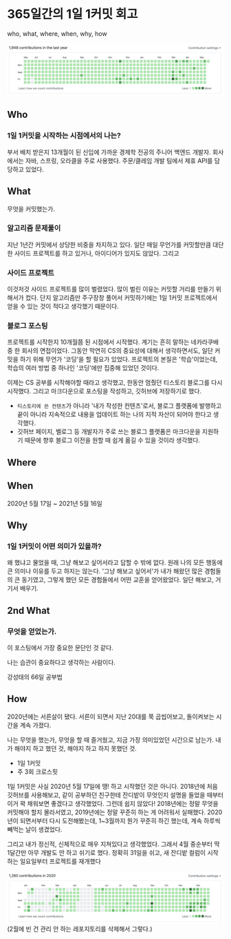 # 365일간의 1일 1커밋 회고

who, what, where, when, why, how

![지난 1년 간의 커밋 로그](./image1.png)



## Who

### 1일 1커밋을 시작하는 시점에서의 나는?

부서 배치 받은지 13개월이 된 신입에 가까운 경제학 전공의 주니어 백엔드 개발자. 회사에서는 자바, 스프링, 오라클을 주로 사용했다. 주문/클레임 개발 팀에서 제휴 API를 담당하고 있었다.

## What

무엇을 커밋했는가.

### 알고리즘 문제풀이

지난 1년간 커밋에서 상당한 비중을 차지하고 있다. 일단 매일 무언가를 커밋할만큼 대단한 사이드 프로젝트를 하고 있거나, 아이디어가 있지도 않았다. 그리고 

### 사이드 프로젝트

이것저것 사이드 프로젝트를 많이 벌렸었다. 많이 벌린 이유는 커밋할 거리를 만들기 위해서가 컸다. 단지 알고리즘만 주구장창 풀어서 커밋하기에는 1일 1커밋 프로젝트에서 얻을 수 있는 것이 적다고 생각했기 때문이다.

### 블로그 포스팅

프로젝트를 시작한지 10개월쯤 된 시점에서 시작했다. 계기는 흔히 말하는 네카라쿠배 중 한 회사의 면접이었다. 그동안 막연히 CS의 중요성에 대해서 생각하면서도, 일단 커밋을 하기 위해 무언가 '코딩'을 할 필요가 있었다. 프로젝트의 본질은 '학습'이었는데, 학습의 여러 방법 중 하나인 '코딩'에만 집중해 있었던 것이다.

이제는 CS 공부를 시작해야할 때라고 생각했고, 한동안 멈췄던 티스토리 블로그를 다시 시작했다. 그리고 마크다운으로 포스팅을 작성하고, 깃허브에 저장하기로 했다.

 - `티스토리에 쓴 컨텐츠`가 아니라 '내가 작성한 컨텐츠'로서, 블로그 플랫폼에 발행하고 끝이 아니라 지속적으로 내용을 업데이트 하는 나의 지적 자산이 되어야 한다고 생각했다.
 - 깃허브 페이지, 벨로그 등 개발자가 주로 쓰는 블로그 플랫폼은 마크다운을 지원하기 때문에 향후 블로그 이전을 원할 때 쉽게 옮길 수 있을 것이라 생각했다.

## Where

## When

2020년 5월 17일 ~ 2021년 5월 16일


## Why

### 1일 1커밋이 어떤 의미가 있을까?

왜 했냐고 물었을 때, 그냥 해보고 싶어서라고 답할 수 밖에 없다. 원래 나의 모든 행동에 큰 의미나 이유를 두고 하지는 않는다. '그냥 해보고 싶어서'가 내가 해왔던 많은 경험들의 큰 동기였고, 그렇게 했던 모든 경험들에서 어떤 교훈을 얻어왔었다. 일단 해보고, 거기서 배우기.


## 2nd What

### 무엇을 얻었는가.

이 포스팅에서 가장 중요한 문단인 것 같다.

나는 습관이 중요하다고 생각하는 사람이다.

강성태의 66일 공부법


## How

2020년에는 서른살이 됐다. 서른이 되면서 지난 20대를 쭉 곱씹어보고, 돌이켜보는 시간을 계속 가졌다.

나는 무엇을 했는가, 무엇을 할 때 즐거웠고, 지금 가장 의미있었던 시간으로 남는가. 내가 해야지 하고 했던 것, 해야지 하고 하지 못했던 것.

- 1일 1커밋
- 주 3회 크로스핏

1일 1커밋은 사실 2020년 5월 17일에 땡! 하고 시작했던 것은 아니다. 2018년에 처음 깃허브를 사용해보고, 같이 공부하던 친구한테 잔디밭이 무엇인지 설명을 들었을 때부터 이거 꽉 채워보면 좋겠다고 생각했었다. 그런데 쉽지 않았다! 2018년에는 정말 무엇을 커밋해야 할지 몰라서였고, 2019년에는 정말 꾸준히 하는 게 어려워서 실패했다. 2020년이 되면서부터 다시 도전해봤는데, 1~3월까지 뭔가 꾸준히 하긴 했는데, 계속 하루씩 빼먹는 날이 생겼었다.

그리고 내가 정신적, 신체적으로 매우 지쳐있다고 생각했었다. 그래서 4월 중순부터 딱 1달간만 아무 개발도 안 하고 쉬기로 했다. 정확히 31일을 쉬고, 새 잔디밭 컬럼이 시작하는 일요일부터 프로젝트를 재개했다

![2020년 커밋 로그](./image2.png)
(2월에 빈 건 관리 안 하는 레포지토리를 삭제해서 그렇다.)